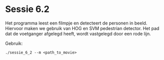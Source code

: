 # Sessie 6.2

Het programma leest een filmpje en detecteert de personen in beeld.
Hiervoor maken we gebruik van HOG en SVM pedestrian detector.
Het pad dat de voetganger afgelegd heeft, wordt vastgelegd door een rode lijn.


Gebruik:
```
./sessie_6_2 --m <path_to_movie>
```
